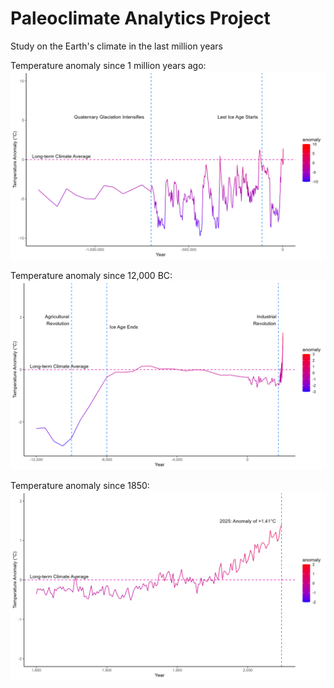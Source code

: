 # Paleoclimate Analytics Project
 
Study on the Earth's climate in the last million years

Temperature anomaly since 1 million years ago:
![Long Term Temperature Anomaly](Outputs/long_term_temperature_anomaly_line_plot.png)

Temperature anomaly since 12,000 BC:
![Since Ice Age Temperature Anomaly](Outputs/since_ice_age_temperature_anomaly_line_plot.png)

Temperature anomaly since 1850:
![Modern Temperature Anomaly](Outputs/modern_temperature_anomaly_line_plot.png)
